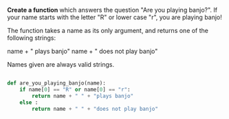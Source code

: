 
**Create a function** which answers the question "Are you playing banjo?".
If your name starts with the letter "R" or lower case "r", you are playing banjo!

The function takes a name as its only argument, and returns one of the following strings:

name + " plays banjo" 
name + " does not play banjo"

Names given are always valid strings.


```python

def are_you_playing_banjo(name):
    if name[0] == "R" or name[0] == "r":
        return name + " " + "plays banjo"
    else :
        return name + " " + "does not play banjo"
 
```
